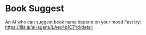 # Book Suggest
An AI who can suggest book name depend on your mood
Fast try: https://illa.ai/ai-agent/ILAex4p1C7Yd/detail
